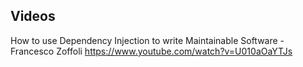 ## Videos
How to use Dependency Injection to write Maintainable Software - Francesco Zoffoli
https://www.youtube.com/watch?v=U010aOaYTJs